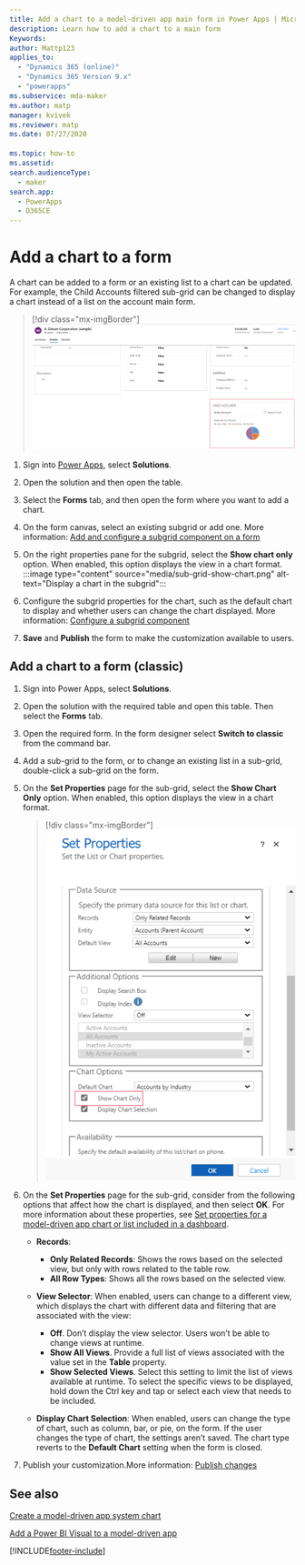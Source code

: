 ```yaml
---
title: Add a chart to a model-driven app main form in Power Apps | MicrosoftDocs
description: Learn how to add a chart to a main form
Keywords: 
author: Mattp123
applies_to: 
  - "Dynamics 365 (online)"
  - "Dynamics 365 Version 9.x"
  - "powerapps"
ms.subservice: mda-maker
ms.author: matp
manager: kvivek
ms.reviewer: matp
ms.date: 07/27/2020

ms.topic: how-to
ms.assetid: 
search.audienceType: 
  - maker
search.app: 
  - PowerApps
  - D365CE
---
```

# Add a chart to a form

A chart can be added to a form or an existing list to a chart can be updated. For example, the Child Accounts filtered sub-grid can be changed to display a chart instead of a list on the account main form.

> [!div class="mx-imgBorder"]
> ![Account main form child accounts grid.](media/main-form-child-accts-chart.png)

1. Sign into [Power Apps](https://make.powerapps.com/?utm_source=padocs&utm_medium=linkinadoc&utm_campaign=referralsfromdoc), select **Solutions**.
1. Open the solution and then open the table. 
1. Select the **Forms** tab, and then open the form where you want to add a chart.
1. On the form canvas, select an existing subgrid or add one. More information: [Add and configure a subgrid component on a form](form-designer-add-configure-subgrid.md)
1. On the right properties pane for the subgrid, select the **Show chart only** option. When enabled, this option displays the view in a chart format.
      :::image type="content" source="media/sub-grid-show-chart.png" alt-text="Display a chart in the subgrid":::

1. Configure the subgrid properties for the chart, such as the default chart to display and whether users can change the chart displayed. More information: [Configure a subgrid component](form-designer-add-configure-subgrid.md#configure-a-subgrid-component)
1. **Save** and **Publish** the form to make the customization available to users.

## Add a chart to a form (classic)

1. Sign into Power Apps, select **Solutions**.
1. Open the solution with the required table and open this table. Then select the **Forms** tab.
1. Open the required form. In the form designer select **Switch to classic** from the command bar.
1. Add a sub-grid to the form, or to change an existing list in a sub-grid, double-click a sub-grid on the form.
1. On the **Set Properties** page for the sub-grid, select the **Show Chart Only** option. When enabled, this option displays the view in a chart format.
      > [!div class="mx-imgBorder"]
      > ![Show chart only.](media/form-show-chart-only.png)

1. On the **Set Properties** page for the sub-grid, consider from the following options that affect how the chart is displayed, and then select **OK**. For more information about these properties, see [Set properties for a model-driven app chart or list included in a dashboard](set-properties-chart-list-included-dashboard.md).

    - **Records**:
         - **Only Related Records**: Shows the rows based on the selected view, but only with rows related to the table row.  
         - **All Row Types**: Shows all the rows based on the selected view.
    - **View Selector**: When enabled, users can change to a different view, which displays the chart with different data and filtering that are associated with the view:

         - **Off**. Don’t display the view selector. Users won’t be able to change views at runtime.
         - **Show All Views**. Provide a full list of views associated with the value set in the **Table** property.
         - **Show Selected Views**. Select this setting to limit the list of views available at runtime. To select the specific views to be displayed, hold down the Ctrl key and tap or select each view that needs to be included.

    - **Display Chart Selection**: When enabled, users can change the type of chart, such as column, bar, or pie, on the form. If the user changes the type of chart, the settings aren’t saved. The chart type reverts to the **Default Chart** setting when the form is closed.

1. Publish your customization.More information: [Publish changes](../data-platform/create-solution.md#publish-changes)

## See also

[Create a model-driven app system chart](create-edit-system-chart.md)

[Add a Power BI Visual to a model-driven app](add-powerbi-visual.md)

[!INCLUDE[footer-include](../../includes/footer-banner.md)]
